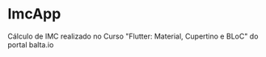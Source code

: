 # ImcApp
Cálculo de IMC realizado no Curso "Flutter: Material, Cupertino e BLoC" do portal balta.io

